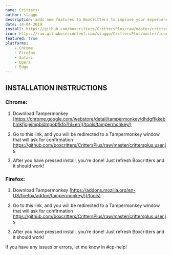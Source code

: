 ```yaml
---
name: Critters+
author:	slaggo
description: adds new features to BoxCritters to improve your experience!
date: 14-04-2019
install: https://github.com/boxcritters/CrittersPlus/raw/master/crittersplus.user.js
icon: https://raw.githubusercontent.com/slaggo/CrittersPlus/master/icon.png
featured: true
platforms:
    - Chrome
    - Firefox
    - Safari
    - Opera
    - Edge
---
```

## INSTALLATION INSTRUCTIONS

### Chrome:

1) Download Tampermonkey [https://chrome.google.com/webstore/detail/tampermonkey/dhdgffkkebhmkfjojejmpbldmpobfkfo?hl=en](/tools/tampermonkey/)

2) Go to this link, and you will be redirected to a Tampermonkey window that will ask for confirmation <https://github.com/boxcritters/CrittersPlus/raw/master/crittersplus.user.js>

3) After you have pressed install, you’re done! Just refresh Boxcritters and it should work!


### Firefox:

1) Download Tampermonkey [https://addons.mozilla.org/en-US/firefox/addon/tampermonkey/](/tools)

2) Go to this link, and you will be redirected to a Tampermonkey window that will ask for confirmation <https://github.com/boxcritters/CrittersPlus/raw/master/crittersplus.user.js>

3) After you have pressed install, you’re done! Just refresh Boxcritters and it should work!


If you have any issues or errors, let me know in #cp-help!
